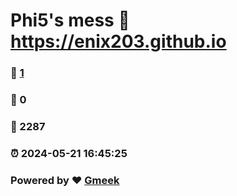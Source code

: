 # Phi5's mess :link: https://enix203.github.io 
### :page_facing_up: [1](https://enix203.github.io/tag.html) 
### :speech_balloon: 0 
### :hibiscus: 2287 
### :alarm_clock: 2024-05-21 16:45:25 
### Powered by :heart: [Gmeek](https://github.com/Meekdai/Gmeek)
